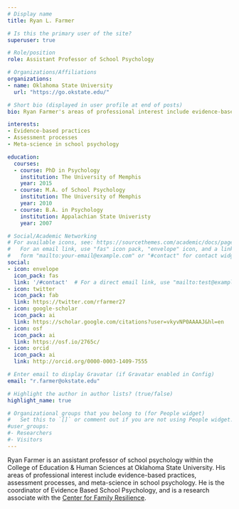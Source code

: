 ```yaml
---
# Display name
title: Ryan L. Farmer

# Is this the primary user of the site?
superuser: true

# Role/position
role: Assistant Professor of School Psychology

# Organizations/Affiliations
organizations:
- name: Oklahoma State University
  url: "https://go.okstate.edu/"

# Short bio (displayed in user profile at end of posts)
bio: Ryan Farmer's areas of professional interest include evidence-based practices, assessment processes, and meta-science in school psychology. He is the coordinator of Evidence Based School Psychology, and is a research associate with the <a href="https://education.okstate.edu/research/center-family-resilience/index.html">Center for Family Resilience</a>. 

interests:
- Evidence-based practices
- Assessment processes
- Meta-science in school psychology

education:
  courses:
  - course: PhD in Psychology
    institution: The University of Memphis
    year: 2015
  - course: M.A. of School Psychology
    institution: The University of Memphis
    year: 2010
  - course: B.A. in Psychology
    institution: Appalachian State Univeristy
    year: 2007

# Social/Academic Networking
# For available icons, see: https://sourcethemes.com/academic/docs/page-builder/#icons
#   For an email link, use "fas" icon pack, "envelope" icon, and a link in the
#   form "mailto:your-email@example.com" or "#contact" for contact widget.
social:
- icon: envelope
  icon_pack: fas
  link: '/#contact'  # For a direct email link, use "mailto:test@example.org".
- icon: twitter
  icon_pack: fab
  link: https://twitter.com/rfarmer27
- icon: google-scholar
  icon_pack: ai
  link: https://scholar.google.com/citations?user=vkyvNP0AAAAJ&hl=en
- icon: osf
  icon_pack: ai
  link: https://osf.io/2765c/
- icon: orcid
  icon_pack: ai
  link: http://orcid.org/0000-0003-1409-7555

# Enter email to display Gravatar (if Gravatar enabled in Config)
email: "r.farmer@okstate.edu"

# Highlight the author in author lists? (true/false)
highlight_name: true

# Organizational groups that you belong to (for People widget)
#   Set this to `[]` or comment out if you are not using People widget.
#user_groups:
#- Researchers
#- Visitors
---
```


Ryan Farmer is an assistant professor of school psychology within the College of Education & Human Sciences at Oklahoma State University. His areas of professional interest include evidence-based practices, assessment processes, and meta-science in school psychology. He is the coordinator of Evidence Based School Psychology, and is a research associate with the <a href="https://education.okstate.edu/research/center-family-resilience/index.html">Center for Family Resilience</a>.
